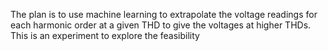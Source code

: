 The plan is to use machine learning to extrapolate the voltage readings for each
 harmonic order at a given THD to give the voltages at higher THDs.  This is an
 experiment to explore the feasibility